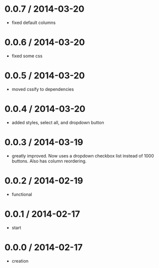 
0.0.7 / 2014-03-20
===================
  - fixed default columns


0.0.6 / 2014-03-20
===================
  - fixed some css

0.0.5 / 2014-03-20
===================
  - moved cssify to dependencies


0.0.4 / 2014-03-20
===================
  - added styles, select all, and dropdown button

0.0.3 / 2014-03-19
===================
  - greatly improved. Now uses a dropdown checkbox list instead of 1000 buttons. Also has column reordering.

0.0.2 / 2014-02-19
===================
  - functional

0.0.1 / 2014-02-17
===================
  - start

0.0.0 / 2014-02-17
===================
  - creation

